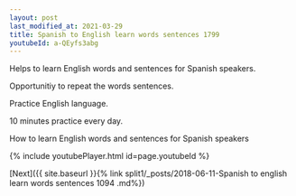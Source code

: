 ```yaml
---
layout: post
last_modified_at: 2021-03-29
title: Spanish to English learn words sentences 1799 
youtubeId: a-QEyfs3abg
---
```

 
 
Helps to learn English words and sentences for Spanish speakers.

Opportunitiy to repeat the words sentences. 

Practice English language. 
 
10 minutes practice every day. 
 
How to learn English words and sentences for Spanish speakers 
 
{% include youtubePlayer.html id=page.youtubeId %}
 
 
[Next]({{ site.baseurl }}{% link  split1/_posts/2018-06-11-Spanish to english learn words sentences 1094 .md%})
 
